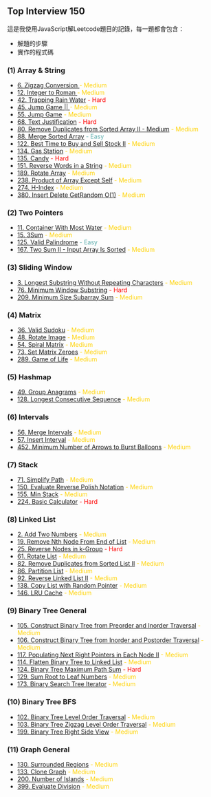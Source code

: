 ## Top Interview 150

這是我使用JavaScript解Leetcode題目的記錄，每一題都會包含：

* 解題的步驟
* 實作的程式碼

### (1) Array & String
* [6. Zigzag Conversion ](./01.%20Array%20&%20String/6.%20Zigzag%20Conversion.md "Title") <font color=#FFD306>- Medium</font>
* [12. Integer to Roman ](./01.%20Array%20&%20String/12.%20Integer%20to%20Roman.md "Title") <font color=#FFD306>- Medium</font>
* [42. Trapping Rain Water](./01.%20Array%20&%20String/42.%20Trapping%20Rain%20Water.md "Title") <font color=#FF0000>- Hard</font>
* [45. Jump Game || ](./01.%20Array%20&%20String/45.%20Jump%20Game%20II%20-%20Medium.md "Title") <font color=#FFD306>- Medium</font>
* [55. Jump Game](./01.%20Array%20&%20String/55.%20Jump%20Game-%20Medium.md "Title") <font color=#FFD306>- Medium</font>
* [68. Text Justification](./01.%20Array%20&%20String/68.%20Text%20Justification.md "Title") <font color=#FF0000>- Hard</font>
* [80. Remove Duplicates from Sorted Array II - Medium](./01.%20Array%20&%20String/80.%20Remove%20Duplicates%20from%20Sorted%20Array%20II%20-%20Medium.md "Title") <font color=#FFD306>- Medium</font>
* [88. Merge Sorted Array](./01.%20Array%20&%20String/88.%20Merge%20Sorted%20Array%20-%20Easy.md "Title") <font color=#5CADAD>- Easy</font>
* [122. Best Time to Buy and Sell Stock II](./01.%20Array%20&%20String/122.%20Best%20Time%20to%20Buy%20and%20Sell%20Stock%20II%20-%20Medium.md "Title") <font color=#FFD306>- Medium</font>
* [134. Gas Station](./01.%20Array%20&%20String/134.%20Gas%20Station.md "Title") <font color=#FFD306>- Medium</font>
* [135. Candy](./01.%20Array%20&%20String/135.%20Candy.md "Title") <font color=#FF0000>- Hard</font>
* [151. Reverse Words in a String](./01.%20Array%20&%20String/151.%20Reverse%20Words%20in%20a%20String.md "Title") <font color=#FFD306>- Medium</font>
* [189. Rotate Array](./01.%20Array%20&%20String/189.%20Rotate%20Array%20-%20Medium.md "Title") <font color=#FFD306>- Medium</font>
* [238. Product of Array Except Self](./01.%20Array%20&%20String/238.%20Product%20of%20Array%20Except%20Self.md "Title") <font color=#FFD306>- Medium</font>
* [274. H-Index](./01.%20Array%20&%20String/274.%20H-Index%20-%20Medium.md "Title") <font color=#FFD306>- Medium</font>
* [380. Insert Delete GetRandom O(1)](./01.%20Array%20&%20String/380.%20Insert%20Delete%20GetRandom%20O(1)%20-%20Medium.md "Title") <font color=#FFD306>- Medium</font>

### (2) Two Pointers
* [11. Container With Most Water](./02.%20Two%20Pointers/11.%20Container%20With%20Most%20Water.md "Title") <font color=#FFD306>- Medium</font>
* [15. 3Sum](./02.%20Two%20Pointers/15.%203Sum.md "Title") <font color=#FFD306>- Medium</font>
* [125. Valid Palindrome](./02.%20Two%20Pointers/125.%20Valid%20Palindrome.md "Title") <font color=#5CADAD>- Easy</font>
* [167. Two Sum II - Input Array Is Sorted](./02.%20Two%20Pointers/167.%20Two%20Sum%20II%20-%20Input%20Array%20Is%20Sorted.md "Title") <font color=#FFD306>- Medium</font>

### (3) Sliding Window
* [3. Longest Substring Without Repeating Characters](./03.%20Sliding%20Window/3.%20Longest%20Substring%20Without%20Repeating%20Characters.md "Title") <font color=#FFD306>- Medium</font>
* [76. Minimum Window Substring](./03.%20Sliding%20Window/76.%20Minimum%20Window%20Substring.md "Title") <font color=#FF0000>- Hard</font>
* [209. Minimum Size Subarray Sum](./03.%20Sliding%20Window/209.%20Minimum%20Size%20Subarray%20Sum.md "Title") <font color=#FFD306>- Medium</font>


### (4) Matrix
* [36. Valid Sudoku](./04.%20Matrix/36.%20Valid%20Sudoku.md "Title") <font color=#FFD306>- Medium</font>
* [48. Rotate Image](./04.%20Matrix/48.%20Rotate%20Image.md "Title") <font color=#FFD306>- Medium</font>
* [54. Spiral Matrix](./04.%20Matrix/54.%20Spiral%20Matrix.md "Title") <font color=#FFD306>- Medium</font>
* [73. Set Matrix Zeroes](./04.%20Matrix/73.%20Set%20Matrix%20Zeroes.md "Title") <font color=#FFD306>- Medium</font>
* [289. Game of Life](./04.%20Matrix/289.%20Game%20of%20Life.md "Title") <font color=#FFD306>- Medium</font>

### (5) Hashmap
* [49. Group Anagrams](./05.%20Hashmap/49.%20Group%20Anagrams.md "Title") <font color=#FFD306>- Medium</font>
* [128. Longest Consecutive Sequence](./05.%20Hashmap/128.%20Longest%20Consecutive%20Sequence.md "Title") <font color=#FFD306>- Medium</font>

### (6) Intervals
* [56. Merge Intervals](./06.%20Intervals/56.%20Merge%20Intervals.md "Title") <font color=#FFD306>- Medium</font>
* [57. Insert Interval](./06.%20Intervals/57.%20Insert%20Interval.md "Title") <font color=#FFD306>- Medium</font>
* [452. Minimum Number of Arrows to Burst Balloons](./06.%20Intervals/452.%20Minimum%20Number%20of%20Arrows%20to%20Burst%20Balloons.md "Title") <font color=#FFD306>- Medium</font>

### (7) Stack
* [71. Simplify Path](./07.%20Stack/71.%20Simplify%20Path.md "Title") <font color=#FFD306>- Medium</font>
* [150. Evaluate Reverse Polish Notation](./07.%20Stack/150.%20Evaluate%20Reverse%20Polish%20Notation.md "Title") <font color=#FFD306>- Medium</font>
* [155. Min Stack](./07.%20Stack/155.%20Min%20Stack.md "Title") <font color=#FFD306>- Medium</font>
* [224. Basic Calculator](./07.%20Stack/224.%20Basic%20Calculator.md "Title") <font color=#FF0000>- Hard</font>

### (8) Linked List
* [2. Add Two Numbers](/08.%20Linked%20List/2.%20Add%20Two%20Numbers.md "Title") <font color=#FFD306>- Medium</font>
* [19. Remove Nth Node From End of List](/08.%20Linked%20List/19.%20Remove%20Nth%20Node%20From%20End%20of%20List.md "Title") <font color=#FFD306>- Medium</font>
* [25. Reverse Nodes in k-Group](/08.%20Linked%20List/25.%20Reverse%20Nodes%20in%20k-Group.md "Title") <font color=#FF0000>- Hard</font>
* [61. Rotate List](/08.%20Linked%20List/61.%20Rotate%20List.md "Title") <font color=#FFD306>- Medium</font>
* [82. Remove Duplicates from Sorted List II](/08.%20Linked%20List/82.%20Remove%20Duplicates%20from%20Sorted%20List%20II.md "Title") <font color=#FFD306>- Medium</font>
* [86. Partition List](/08.%20Linked%20List/86.%20Partition%20List.md "Title") <font color=#FFD306>- Medium</font>
* [92. Reverse Linked List II](/08.%20Linked%20List/92.%20Reverse%20Linked%20List%20II.md "Title") <font color=#FFD306>- Medium</font>
* [138. Copy List with Random Pointer](/08.%20Linked%20List/138.%20Copy%20List%20with%20Random%20Pointer.md "Title") <font color=#FFD306>- Medium</font>
* [146. LRU Cache](/08.%20Linked%20List/146.%20LRU%20Cache.md "Title") <font color=#FFD306>- Medium</font>

### (9) Binary Tree General
* [105. Construct Binary Tree from Preorder and Inorder Traversal](/09.%20Binary%20Tree%20General/105.%20Construct%20Binary%20Tree%20from%20Preorder%20and%20Inorder%20Traversal.md "Title") <font color=#FFD306>- Medium</font>
* [106. Construct Binary Tree from Inorder and Postorder Traversal](/09.%20Binary%20Tree%20General/106.%20Construct%20Binary%20Tree%20from%20Inorder%20and%20Postorder%20Traversal.md "Title") <font color=#FFD306>- Medium</font>
* [117. Populating Next Right Pointers in Each Node II](/09.%20Binary%20Tree%20General/117.%20Populating%20Next%20Right%20Pointers%20in%20Each%20Node%20II.md "Title") <font color=#FFD306>- Medium</font>
* [114. Flatten Binary Tree to Linked List](/09.%20Binary%20Tree%20General/114.%20Flatten%20Binary%20Tree%20to%20Linked%20List.md "Title") <font color=#FFD306>- Medium</font>
* [124. Binary Tree Maximum Path Sum](/09.%20Binary%20Tree%20General/124.%20Binary%20Tree%20Maximum%20Path%20Sum.md "Title") <font color=#FF0000>- Hard</font>
* [129. Sum Root to Leaf Numbers](/09.%20Binary%20Tree%20General/129.%20Sum%20Root%20to%20Leaf%20Numbers.md "Title") <font color=#FFD306>- Medium</font>
* [173. Binary Search Tree Iterator](/09.%20Binary%20Tree%20General/173.%20Binary%20Search%20Tree%20Iterator.md "Title") <font color=#FFD306>- Medium</font>


### (10) Binary Tree BFS
* [102. Binary Tree Level Order Traversal](/10.%20Binary%20Tree%20BFS/102.%20Binary%20Tree%20Level%20Order%20Traversal.md "Title") <font color=#FFD306>- Medium</font>
* [103. Binary Tree Zigzag Level Order Traversal](/10.%20Binary%20Tree%20BFS/103.%20Binary%20Tree%20Zigzag%20Level%20Order%20Traversal.md "Title") <font color=#FFD306>- Medium</font>
* [199. Binary Tree Right Side View](/10.%20Binary%20Tree%20BFS/199.%20Binary%20Tree%20Right%20Side%20View.md "Title") <font color=#FFD306>- Medium</font>

### (11) Graph General
* [130. Surrounded Regions](/11.%20Graph%20General/130.%20Surrounded%20Regions.md "Title") <font color=#FFD306>- Medium</font>
* [133. Clone Graph](/11.%20Graph%20General/133.%20Clone%20Graph.md "Title") <font color=#FFD306>- Medium</font>
* [200. Number of Islands](/11.%20Graph%20General/200.%20Number%20of%20Islands.md "Title") <font color=#FFD306>- Medium</font>
* [399. Evaluate Division](/11.%20Graph%20General/399.%20Evaluate%20Division.md "Title") <font color=#FFD306>- Medium</font>


